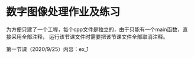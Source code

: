 # 数字图像处理作业及练习

为方便只建了一个工程，每个cpp文件是独立的，由于只能有一个main函数，直接采用全部注释，
运行该节课文件时需要把该节课文件全部取消注释。


第一节课（2020/9/25）内容：ex_1
